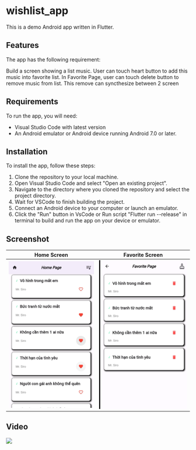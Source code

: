 # wishlist_app
This is a demo Android app written in Flutter. 

## Features
The app has the following requirement:

Build a screen showing a list music. User can touch heart button to add this music into favorite list. In Favorite Page, user can touch delete button to remove music from list. This remove can syncthesize between 2 screen

## Requirements
To run the app, you will need:

- Visual Studio Code with latest version
- An Android emulator or Android device running Android 7.0 or later.

## Installation
To install the app, follow these steps:

1. Clone the repository to your local machine.
2. Open Visual Studio Code and select "Open an existing project".
3. Navigate to the directory where you cloned the repository and select the project directory.
4. Wait for VSCode to finish building the project.
5. Connect an Android device to your computer or launch an emulator.
6. Click the "Run" button in VsCode or Run script "Flutter run --release" in terminal to build and run the app on your device or emulator.

## Screenshot

|        Home Screen        |        Favorite Screen       |
|:-------------------------:|:------------------------:|
| ![](source/result.png) | ![](source/result1.png) | 

## Video

![](source/result.gif)
